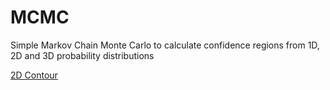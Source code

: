 # MCMC
Simple Markov Chain Monte Carlo to calculate confidence regions from 1D, 2D and 3D probability distributions


[2D Contour](./2D/plots/contour2D.pdf)
